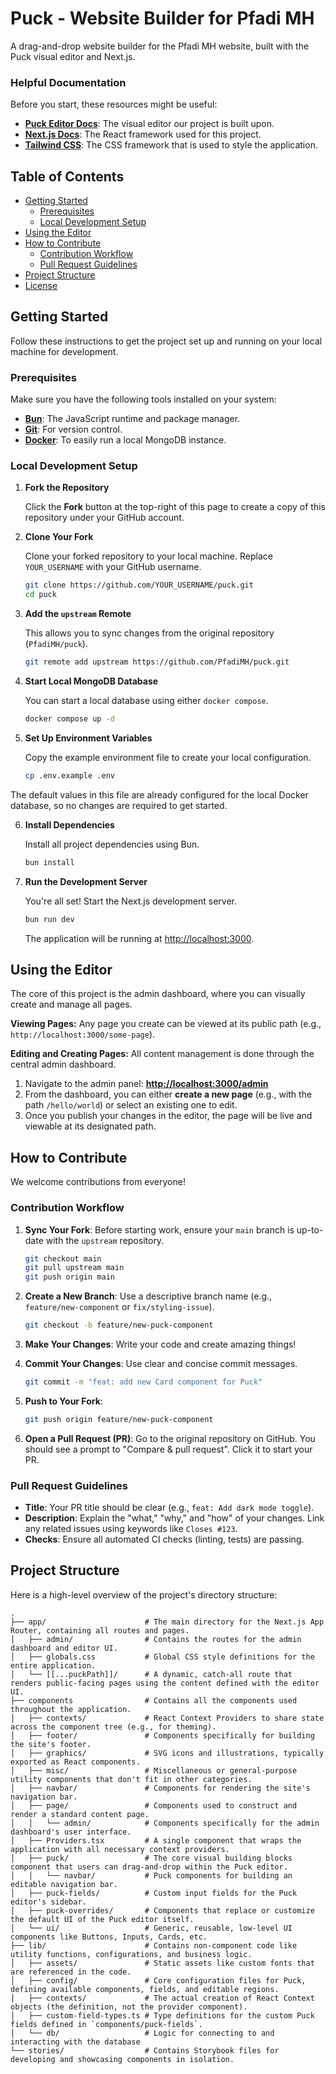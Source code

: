 # Puck - Website Builder for Pfadi MH

A drag-and-drop website builder for the Pfadi MH website, built with the Puck visual editor and Next.js.

### Helpful Documentation

Before you start, these resources might be useful:

- **[Puck Editor Docs](https://puckeditor.com/docs)**: The visual editor our project is built upon.
- **[Next.js Docs](https://nextjs.org/docs)**: The React framework used for this project.
- **[Tailwind CSS](https://tailwindcss.com/docs)**: The CSS framework that is used to style the application.

## Table of Contents

- [Getting Started](#getting-started)
  - [Prerequisites](#prerequisites)
  - [Local Development Setup](#local-development-setup)
- [Using the Editor](#using-the-editor)
- [How to Contribute](#how-to-contribute)
  - [Contribution Workflow](#contribution-workflow)
  - [Pull Request Guidelines](#pull-request-guidelines)
- [Project Structure](#project-structure)
- [License](#license)

## Getting Started

Follow these instructions to get the project set up and running on your local machine for development.

### Prerequisites

Make sure you have the following tools installed on your system:

- **[Bun](https://bun.sh/)**: The JavaScript runtime and package manager.
- **[Git](https://git-scm.com/)**: For version control.
- **[Docker](https://www.docker.com/)**: To easily run a local MongoDB instance.

### Local Development Setup

1.  **Fork the Repository**

    Click the **Fork** button at the top-right of this page to create a copy of this repository under your GitHub account.

2.  **Clone Your Fork**

    Clone your forked repository to your local machine. Replace `YOUR_USERNAME` with your GitHub username.

    ```bash
    git clone https://github.com/YOUR_USERNAME/puck.git
    cd puck
    ```

3.  **Add the `upstream` Remote**

    This allows you to sync changes from the original repository (`PfadiMH/puck`).

    ```bash
    git remote add upstream https://github.com/PfadiMH/puck.git
    ```

4.  **Start Local MongoDB Database**

    You can start a local database using either `docker compose`.

    ```bash
    docker compose up -d
    ```

5.  **Set Up Environment Variables**

    Copy the example environment file to create your local configuration.

    ```bash
    cp .env.example .env
    ```

The default values in this file are already configured for the local Docker database, so no changes are required to get started.

6. **Install Dependencies**

   Install all project dependencies using Bun.

   ```bash
   bun install
   ```

7. **Run the Development Server**

   You're all set! Start the Next.js development server.

   ```bash
   bun run dev
   ```

   The application will be running at [http://localhost:3000](http://localhost:3000).

## Using the Editor

The core of this project is the admin dashboard, where you can visually create and manage all pages.

**Viewing Pages:**
Any page you create can be viewed at its public path (e.g., `http://localhost:3000/some-page`).

**Editing and Creating Pages:**
All content management is done through the central admin dashboard.

1.  Navigate to the admin panel: **[http://localhost:3000/admin](http://localhost:3000/admin)**
2.  From the dashboard, you can either **create a new page** (e.g., with the path `/hello/world`) or select an existing one to edit.
3.  Once you publish your changes in the editor, the page will be live and viewable at its designated path.

## How to Contribute

We welcome contributions from everyone!

### Contribution Workflow

1.  **Sync Your Fork**: Before starting work, ensure your `main` branch is up-to-date with the `upstream` repository.

    ```bash
    git checkout main
    git pull upstream main
    git push origin main
    ```

2.  **Create a New Branch**: Use a descriptive branch name (e.g., `feature/new-component` or `fix/styling-issue`).

    ```bash
    git checkout -b feature/new-puck-component
    ```

3.  **Make Your Changes**: Write your code and create amazing things!

4.  **Commit Your Changes**: Use clear and concise commit messages.

    ```bash
    git commit -m "feat: add new Card component for Puck"
    ```

5.  **Push to Your Fork**:

    ```bash
    git push origin feature/new-puck-component
    ```

6.  **Open a Pull Request (PR)**: Go to the original repository on GitHub. You should see a prompt to "Compare & pull request". Click it to start your PR.

### Pull Request Guidelines

- **Title**: Your PR title should be clear (e.g., `feat: Add dark mode toggle`).
- **Description**: Explain the "what," "why," and "how" of your changes. Link any related issues using keywords like `Closes #123`.
- **Checks**: Ensure all automated CI checks (linting, tests) are passing.

## Project Structure

Here is a high-level overview of the project's directory structure:

```
.
├── app/                      # The main directory for the Next.js App Router, containing all routes and pages.
│   ├── admin/                # Contains the routes for the admin dashboard and editor UI.
│   ├── globals.css           # Global CSS style definitions for the entire application.
│   └── [[...puckPath]]/      # A dynamic, catch-all route that renders public-facing pages using the content defined with the editor UI.
├── components                # Contains all the components used throughout the application.
│   ├── contexts/             # React Context Providers to share state across the component tree (e.g., for theming).
│   ├── footer/               # Components specifically for building the site's footer.
│   ├── graphics/             # SVG icons and illustrations, typically exported as React components.
│   ├── misc/                 # Miscellaneous or general-purpose utility components that don't fit in other categories.
│   ├── navbar/               # Components for rendering the site's navigation bar.
│   ├── page/                 # Components used to construct and render a standard content page.
│   │   └── admin/            # Components specifically for the admin dashboard's user interface.
│   ├── Providers.tsx         # A single component that wraps the application with all necessary context providers.
│   ├── puck/                 # The core visual building blocks component that users can drag-and-drop within the Puck editor.
│   │   └── navbar/           # Puck components for building an editable navigation bar.
│   ├── puck-fields/          # Custom input fields for the Puck editor's sidebar.
│   ├── puck-overrides/       # Components that replace or customize the default UI of the Puck editor itself.
│   └── ui/                   # Generic, reusable, low-level UI components like Buttons, Inputs, Cards, etc.
├── lib/                      # Contains non-component code like utility functions, configurations, and business logic.
│   ├── assets/               # Static assets like custom fonts that are referenced in the code.
│   ├── config/               # Core configuration files for Puck, defining available components, fields, and editable regions.
│   ├── contexts/             # The actual creation of React Context objects (the definition, not the provider component).
│   ├── custom-field-types.ts # Type definitions for the custom Puck fields defined in `components/puck-fields`.
│   └── db/                   # Logic for connecting to and interacting with the database
└── stories/                  # Contains Storybook files for developing and showcasing components in isolation.
```
